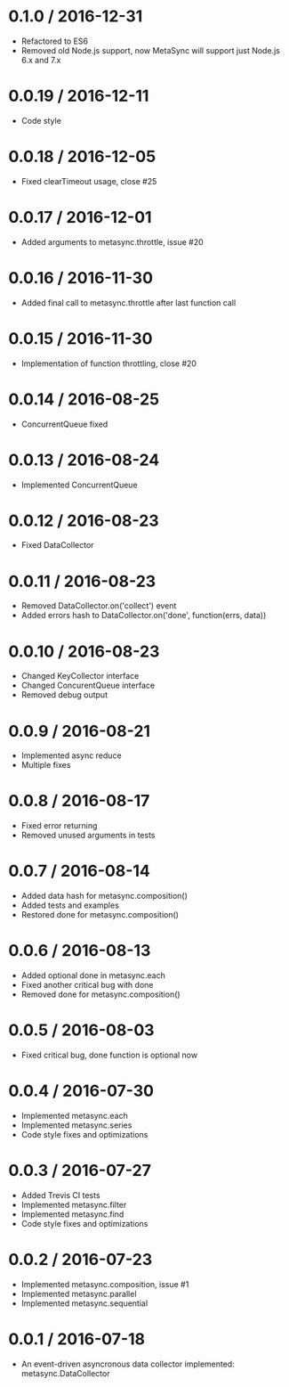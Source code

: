 0.1.0 / 2016-12-31
==================

  * Refactored to ES6
  * Removed old Node.js support, now MetaSync will support just Node.js 6.x and 7.x

0.0.19 / 2016-12-11
==================

  * Code style

0.0.18 / 2016-12-05
==================

  * Fixed clearTimeout usage, close #25

0.0.17 / 2016-12-01
==================

  * Added arguments to metasync.throttle, issue #20

0.0.16 / 2016-11-30
==================

  * Added final call to metasync.throttle after last function call

0.0.15 / 2016-11-30
==================

  * Implementation of function throttling, close #20

0.0.14 / 2016-08-25
==================

  * ConcurrentQueue fixed

0.0.13 / 2016-08-24
==================

  * Implemented ConcurrentQueue

0.0.12 / 2016-08-23
==================

  * Fixed DataCollector

0.0.11 / 2016-08-23
==================

  * Removed DataCollector.on('collect') event
  * Added errors hash to DataCollector.on('done', function(errs, data))

0.0.10 / 2016-08-23
==================

  * Changed KeyCollector interface
  * Changed ConcurentQueue interface
  * Removed debug output

0.0.9 / 2016-08-21
==================

  * Implemented async reduce
  * Multiple fixes

0.0.8 / 2016-08-17
==================

  * Fixed error returning
  * Removed unused arguments in tests

0.0.7 / 2016-08-14
==================

  * Added data hash for metasync.composition()
  * Added tests and examples
  * Restored done for metasync.composition()

0.0.6 / 2016-08-13
==================

  * Added optional done in metasync.each
  * Fixed another critical bug with done
  * Removed done for metasync.composition()

0.0.5 / 2016-08-03
==================

  * Fixed critical bug, done function is optional now

0.0.4 / 2016-07-30
==================

  * Implemented metasync.each
  * Implemented metasync.series
  * Code style fixes and optimizations

0.0.3 / 2016-07-27
==================

  * Added Trevis CI tests
  * Implemented metasync.filter
  * Implemented metasync.find
  * Code style fixes and optimizations

0.0.2 / 2016-07-23
==================

  * Implemented metasync.composition, issue #1
  * Implemented metasync.parallel
  * Implemented metasync.sequential

0.0.1 / 2016-07-18
==================

  * An event-driven asyncronous data collector implemented: metasync.DataCollector
